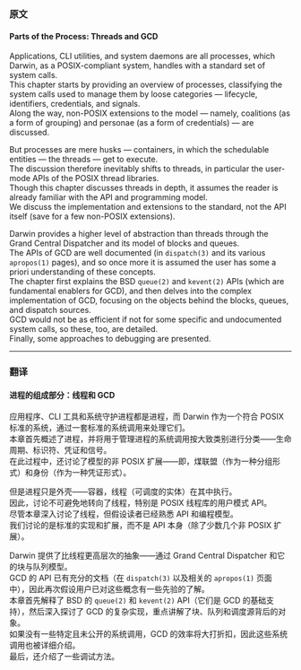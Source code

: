 ### 原文
#### Parts of the Process: Threads and GCD

Applications, CLI utilities, and system daemons are all processes, which Darwin, as a POSIX-compliant system, handles with a standard set of system calls.  
This chapter starts by providing an overview of processes, classifying the system calls used to manage them by loose categories — lifecycle, identifiers, credentials, and signals.  
Along the way, non-POSIX extensions to the model — namely, coalitions (as a form of grouping) and personae (as a form of credentials) — are discussed.

But processes are mere husks — containers, in which the schedulable entities — the threads — get to execute.  
The discussion therefore inevitably shifts to threads, in particular the user-mode APIs of the POSIX thread libraries.  
Though this chapter discusses threads in depth, it assumes the reader is already familiar with the API and programming model.  
We discuss the implementation and extensions to the standard, not the API itself (save for a few non-POSIX extensions).

Darwin provides a higher level of abstraction than threads through the Grand Central Dispatcher and its model of blocks and queues.  
The APIs of GCD are well documented (in `dispatch(3)` and its various `apropos(1)` pages), and so once more it is assumed the user has some a priori understanding of these concepts.  
The chapter first explains the BSD `queue(2)` and `kevent(2)` APIs (which are fundamental enablers for GCD), and then delves into the complex implementation of GCD, focusing on the objects behind the blocks, queues, and dispatch sources.  
GCD would not be as efficient if not for some specific and undocumented system calls, so these, too, are detailed.  
Finally, some approaches to debugging are presented.

---

### 翻译
#### 进程的组成部分：线程和 GCD

应用程序、CLI 工具和系统守护进程都是进程，而 Darwin 作为一个符合 POSIX 标准的系统，通过一套标准的系统调用来处理它们。  
本章首先概述了进程，并将用于管理进程的系统调用按大致类别进行分类——生命周期、标识符、凭证和信号。  
在此过程中，还讨论了模型的非 POSIX 扩展——即，煤联盟（作为一种分组形式）和身份（作为一种凭证形式）。

但是进程只是外壳——容器，线程（可调度的实体）在其中执行。  
因此，讨论不可避免地转向了线程，特别是 POSIX 线程库的用户模式 API。  
尽管本章深入讨论了线程，但假设读者已经熟悉 API 和编程模型。  
我们讨论的是标准的实现和扩展，而不是 API 本身（除了少数几个非 POSIX 扩展）。

Darwin 提供了比线程更高层次的抽象——通过 Grand Central Dispatcher 和它的块与队列模型。  
GCD 的 API 已有充分的文档（在 `dispatch(3)` 以及相关的 `apropos(1)` 页面中），因此再次假设用户已对这些概念有一些先验的了解。  
本章首先解释了 BSD 的 `queue(2)` 和 `kevent(2)` API（它们是 GCD 的基础支持），然后深入探讨了 GCD 的复杂实现，重点讲解了块、队列和调度源背后的对象。  
如果没有一些特定且未公开的系统调用，GCD 的效率将大打折扣，因此这些系统调用也被详细介绍。  
最后，还介绍了一些调试方法。